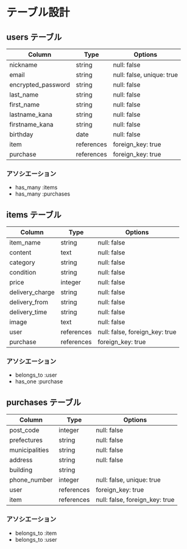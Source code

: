 # テーブル設計


## users テーブル

| Column             | Type        | Options                   |
| ------------------ | ----------- | ------------------------- |
| nickname           | string      | null: false               |
| email              | string      | null: false, unique: true |
| encrypted_password | string      | null: false               |
| last_name          | string      | null: false               |
| first_name         | string      | null: false               |
| lastname_kana      | string      | null: false               |
| firstname_kana     | string      | null: false               |
| birthday           | date        | null: false               |
| item               | references  | foreign_key: true         |
| purchase           | references  | foreign_key: true         |


### アソシエーション

- has_many :items
- has_many :purchases


## items テーブル

| Column             | Type       | Options                        |
| ------------------ | ---------- | ------------------------------ |
| item_name          | string     | null: false                    |
| content            | text       | null: false                    |
| category           | string     | null: false                    |
| condition          | string     | null: false                    |
| price              | integer    | null: false                    |
| delivery_charge    | string     | null: false                    |
| delivery_from      | string     | null: false                    |
| delivery_time      | string     | null: false                    |
| image              | text       | null: false                    |
| user               | references | null: false, foreign_key: true |
| purchase           | references | foreign_key: true              |



### アソシエーション

- belongs_to :user
- has_one :purchase


## purchases テーブル

| Column             | Type        | Options                        |
| ------------------ | ----------- | ------------------------------ |
| post_code          | integer     | null: false                    |
| prefectures        | string      | null: false                    |
| municipalities     | string      | null: false                    |
| address            | string      | null: false                    |
| building           | string      |                                |
| phone_number       | integer     | null: false, unique: true      |
| user               | references  | foreign_key: true              |
| item               | references  | null: false, foreign_key: true |



### アソシエーション

- belongs_to :item
- belongs_to :user


